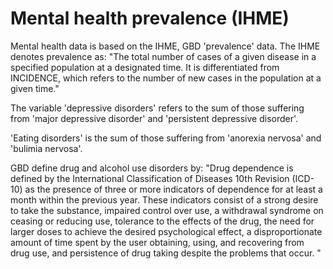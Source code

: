 # Mental health prevalence (IHME)

Mental health data is based on the IHME, GBD 'prevalence' data. The IHME denotes prevalence as: "The total number of cases of a given disease in a specified population at a designated time. It is differentiated from INCIDENCE, which refers to the number of new cases in the population at a given time."

The variable 'depressive disorders' refers to the sum of those suffering from 'major depressive disorder' and 'persistent depressive disorder'.

'Eating disorders' is the sum of those suffering from 'anorexia nervosa' and 'bulimia nervosa'.

GBD define drug and alcohol use disorders by:
"Drug dependence is defined by the International Classification of Diseases 10th Revision (ICD-10) as the presence of three or more indicators of dependence for at least a month within the previous year. These indicators consist of a strong desire to take the substance, impaired control over use, a withdrawal syndrome on ceasing or reducing use, tolerance to the effects of the drug, the need for larger doses to achieve the desired psychological effect, a disproportionate amount of time spent by the user obtaining, using, and recovering from drug use, and persistence of drug taking despite the problems that occur. "